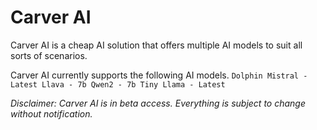 # Carver AI
Carver AI is a cheap AI solution that offers multiple AI models to suit all sorts of scenarios.

Carver AI currently supports the following AI models.
`Dolphin Mistral - Latest
Llava - 7b
Qwen2 - 7b
Tiny Llama - Latest`

*Disclaimer: Carver AI is in beta access. Everything is subject to change without notification.*
